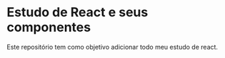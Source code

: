 # Estudo de React e seus componentes

Este repositório tem como objetivo adicionar todo meu estudo de react.
